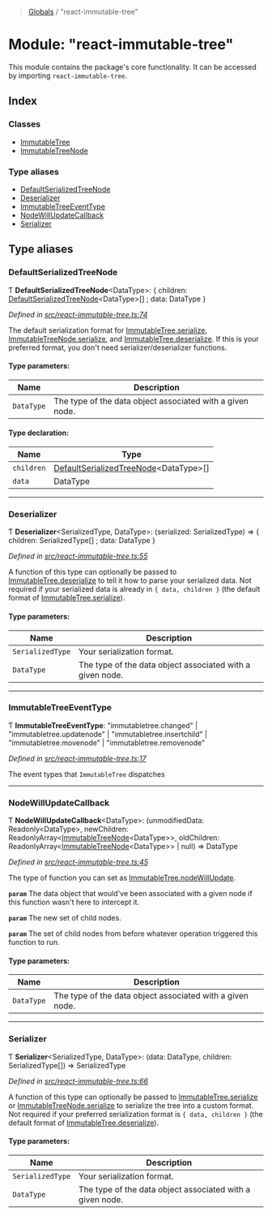 > [Globals](../README.md) / "react-immutable-tree"

# Module: "react-immutable-tree"

This module contains the package's core functionality. It can be accessed by
importing `react-immutable-tree`.

## Index

### Classes

* [ImmutableTree](../classes/_react_immutable_tree_.immutabletree.md)
* [ImmutableTreeNode](../classes/_react_immutable_tree_.immutabletreenode.md)

### Type aliases

* [DefaultSerializedTreeNode](_react_immutable_tree_.md#defaultserializedtreenode)
* [Deserializer](_react_immutable_tree_.md#deserializer)
* [ImmutableTreeEventType](_react_immutable_tree_.md#immutabletreeeventtype)
* [NodeWillUpdateCallback](_react_immutable_tree_.md#nodewillupdatecallback)
* [Serializer](_react_immutable_tree_.md#serializer)

## Type aliases

### DefaultSerializedTreeNode

Ƭ  **DefaultSerializedTreeNode**\<DataType>: { children: [DefaultSerializedTreeNode](_react_immutable_tree_.md#defaultserializedtreenode)\<DataType>[] ; data: DataType  }

*Defined in [src/react-immutable-tree.ts:74](https://github.com/mrjacobbloom/react-immutable-tree/blob/b52e066/src/react-immutable-tree.ts#L74)*

The default serialization format for [ImmutableTree.serialize](../classes/_react_immutable_tree_.immutabletree.md#serialize),
[ImmutableTreeNode.serialize](../classes/_react_immutable_tree_.immutabletreenode.md#serialize), and [ImmutableTree.deserialize](../classes/_react_immutable_tree_.immutabletree.md#deserialize). If this
is your preferred format, you don't need serializer/deserializer functions.

#### Type parameters:

Name | Description |
------ | ------ |
`DataType` | The type of the data object associated with a given node.  |

#### Type declaration:

Name | Type |
------ | ------ |
`children` | [DefaultSerializedTreeNode](_react_immutable_tree_.md#defaultserializedtreenode)\<DataType>[] |
`data` | DataType |

___

### Deserializer

Ƭ  **Deserializer**\<SerializedType, DataType>: (serialized: SerializedType) => { children: SerializedType[] ; data: DataType  }

*Defined in [src/react-immutable-tree.ts:55](https://github.com/mrjacobbloom/react-immutable-tree/blob/b52e066/src/react-immutable-tree.ts#L55)*

A function of this type can optionally be passed to [ImmutableTree.deserialize](../classes/_react_immutable_tree_.immutabletree.md#deserialize)
to tell it how to parse your serialized data. Not required if your serialized
data is already in `{ data, children }` (the default format of
[ImmutableTree.serialize](../classes/_react_immutable_tree_.immutabletree.md#serialize)).

#### Type parameters:

Name | Description |
------ | ------ |
`SerializedType` | Your serialization format. |
`DataType` | The type of the data object associated with a given node.  |

___

### ImmutableTreeEventType

Ƭ  **ImmutableTreeEventType**: \"immutabletree.changed\" \| \"immutabletree.updatenode\" \| \"immutabletree.insertchild\" \| \"immutabletree.movenode\" \| \"immutabletree.removenode\"

*Defined in [src/react-immutable-tree.ts:17](https://github.com/mrjacobbloom/react-immutable-tree/blob/b52e066/src/react-immutable-tree.ts#L17)*

The event types that `ImmutableTree` dispatches

___

### NodeWillUpdateCallback

Ƭ  **NodeWillUpdateCallback**\<DataType>: (unmodifiedData: Readonly\<DataType>, newChildren: ReadonlyArray\<[ImmutableTreeNode](../classes/_react_immutable_tree_.immutabletreenode.md)\<DataType>>, oldChildren: ReadonlyArray\<[ImmutableTreeNode](../classes/_react_immutable_tree_.immutabletreenode.md)\<DataType>> \| null) => DataType

*Defined in [src/react-immutable-tree.ts:45](https://github.com/mrjacobbloom/react-immutable-tree/blob/b52e066/src/react-immutable-tree.ts#L45)*

The type of function you can set as [ImmutableTree.nodeWillUpdate](../classes/_react_immutable_tree_.immutabletree.md#nodewillupdate).

**`param`** The data object that would've been associated with a
given node if this function wasn't here to intercept it.

**`param`** The new set of child nodes.

**`param`** The set of child nodes from before whatever operation
triggered this function to run.

#### Type parameters:

Name | Description |
------ | ------ |
`DataType` | The type of the data object associated with a given node.  |

___

### Serializer

Ƭ  **Serializer**\<SerializedType, DataType>: (data: DataType, children: SerializedType[]) => SerializedType

*Defined in [src/react-immutable-tree.ts:66](https://github.com/mrjacobbloom/react-immutable-tree/blob/b52e066/src/react-immutable-tree.ts#L66)*

A function of this type can optionally be passed to [ImmutableTree.serialize](../classes/_react_immutable_tree_.immutabletree.md#serialize)
or [ImmutableTreeNode.serialize](../classes/_react_immutable_tree_.immutabletreenode.md#serialize) to serialize the tree into a custom
format. Not required if your preferred serialization format is
`{ data, children }` (the default format of
[ImmutableTree.deserialize](../classes/_react_immutable_tree_.immutabletree.md#deserialize)).

#### Type parameters:

Name | Description |
------ | ------ |
`SerializedType` | Your serialization format. |
`DataType` | The type of the data object associated with a given node.  |
